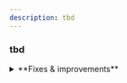 ```yaml
---
description: tbd
---
```


### tbd

<details>
<summary>**Fixes & improvements**</summary>

- tbd

</details>
